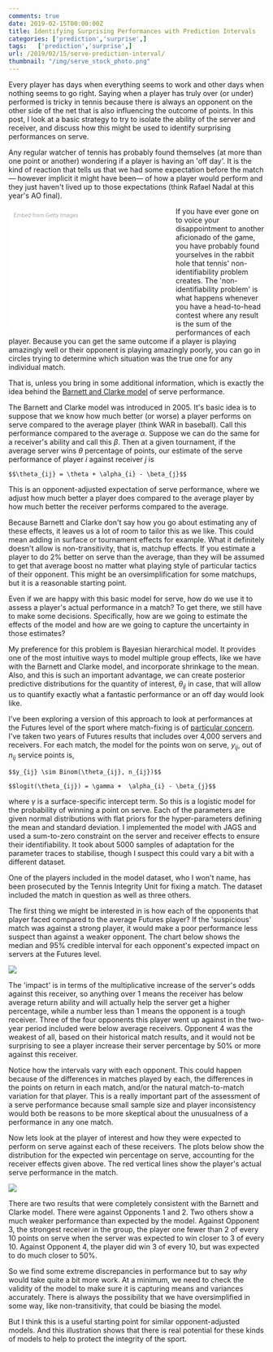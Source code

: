 ```yaml
---
comments: true
date: 2019-02-15T00:00:00Z
title: Identifying Surprising Performances with Prediction Intervals
categories: ['prediction','surprise',]
tags:   ['prediction','surprise',]
url: /2019/02/15/serve-prediction-interval/
thumbnail: "/img/serve_stock_photo.png"
---
```


Every player has days when everything seems to work and other days when nothing seems to go right. Saying when a player has truly over (or under) performed is tricky in tennis because there is always an opponent on the other side of the net that is also influencing the outcome of points. In this post, I look at a basic strategy to try to isolate the ability of the server and receiver, and discuss how this might be used to identify surprising performances on serve. 

<!--more-->

Any regular watcher of tennis has probably found themselves (at more than one point or another) wondering if a player is having an 'off day'. It is the kind of reaction that tells us that we had some expectation before the match&mdash; however implicit it might have been&mdash; of how a player would perform and they just haven't lived up to those expectations (think Rafael Nadal at this year's AO final).

<div class="getty embed image" style="background-color:#fff;display:inline-block;font-family:Roboto,sans-serif;color:#a7a7a7;font-size:11px;width:100%;max-width:309px;float:left;padding:2%;"><div style="padding:0;margin:0;text-align:left;"><a href="http://www.gettyimages.com.au/detail/750415809" target="_blank" style="color:#a7a7a7;text-decoration:none;font-weight:normal !important;border:none;display:inline-block;">Embed from Getty Images</a></div><div style="overflow:hidden;position:relative;height:0;padding:66.60118% 0 0 0;width:100%;"><iframe src="//embed.gettyimages.com/embed/750415809?et=G30uADG7S3B54UkjTuagzQ&tld=com.au&sig=QH5kc2_eewRLbaHheebK3vWz5thusE7E8zcZ30APDh4=&caption=true&ver=1" scrolling="no" frameborder="0" width="509" height="339" style="display:inline-block;position:absolute;top:0;left:0;width:100%;height:100%;margin:0;"></iframe></div></div>

If you have ever gone on to voice your disappointment to another aficionado of the game, you have probably found yourselves in the rabbit hole that tennis' non-identifiability problem creates. The 'non-identifiability problem' is what happens whenever you have a head-to-head contest where any result is the sum of the performances of each player. Because you can get the same outcome if a player is playing amazingly well or their opponent is playing amazingly poorly, you can go in circles trying to determine which situation was the true one for any individual match. 

That is, unless you bring in some additional information, which is exactly the idea behind the [Barnett and Clarke model](http://www.strategicgames.com.au/journal.pdf) of serve performance.

The Barnett and Clarke model was introduced in 2005. It's basic idea is to suppose that we know how much better (or worse) a player performs on serve compared to the average player (think WAR in baseball). Call this performance compared to the average $\alpha$. Suppose we can do the same for a receiver's ability and call this $\beta$. Then at a given tournament, if the average server wins $\theta$ percentage of points, our estimate of the serve performance of player $i$ against receiver $j$ is

`$$\theta_{ij} = \theta + \alpha_{i} - \beta_{j}$$`

This is an opponent-adjusted expectation of serve performance, where we adjust how much better a player does compared to the average player by how much better the receiver performs compared to the average. 

Because Barnett and Clarke don't say how you go about estimating any of these effects, it leaves us a lot of room to tailor this as we like. This could mean adding in surface or tournament effects for example. What it definitely doesn't allow is non-transitivity, that is, matchup effects. If you estimate a player to do 2% better on serve than the average, than they will be assumed to get that average boost no matter what playing style of particular tactics of their opponent. This might be an oversimplification for some matchups, but it is a reasonable starting point.

Even if we are happy with this basic model for serve, how do we use it to assess a player's actual performance in a match? To get there, we still have to make some decisions. Specifically, how are we going to estimate the effects of the model and how are we going to capture the uncertainty in those estimates?

My preference for this problem is Bayesian hierarchical model. It provides one of the most intuitive ways to model multiple group effects, like we have with the Barnett and Clarke model, and incorporate shrinkage to the mean. Also, and this is such an important advantage, we can create posterior predictive distributions for the quantity of interest, $\theta_{ij}$ in case, that will allow us to quantify exactly what a fantastic performance or an off day would look like.

I've been exploring a version of this approach to look at performances at the Futures level of the sport where match-fixing is of [particular concern](http://www.tennisintegrityunit.com/). I've taken two years of Futures results that includes over 4,000 servers and receivers. For each match, the model for the points won on serve, $y_{ij}$, out of $n_{ij}$ service points is,

`$$y_{ij} \sim Binom(\theta_{ij}, n_{ij})$$`

`$$logit(\theta_{ij}) = \gamma +  \alpha_{i} - \beta_{j}$$`

where $\gamma$ is a surface-specific intercept term. So this is a logistic model for the probability of winning a point on serve. Each of the parameters are given normal distributions with flat priors for the hyper-parameters defining the mean and standard deviation. I implemented the model with JAGS and used a sum-to-zero constraint on the server and receiver effects to ensure their identifiability. It took about 5000 samples of adaptation for the parameter traces to stabilise, though I suspect this could vary a bit with a different dataset. 

One of the players included in the model dataset, who I won't name, has been prosecuted by the Tennis Integrity Unit for fixing a match. The dataset included the match in question as well as three others. 

The first thing we might be interested in is how each of the opponents that player faced compared to the average Futures player? If the 'suspicious' match was against a strong player, it would make a poor performance less suspect than against a weaker opponent. The chart below shows the median and 95% credible interval for each opponent's expected impact on servers at the Futures level.

<div>
<img src="/img/serve_prediction_1.png" />
</div>

The 'impact' is in terms of the multiplicative increase of the server's odds against this receiver, so anything over 1 means the receiver has below average return ability and will actually help the server get a higher percentage, while a number less than 1 means the opponent is a tough receiver. Three of the four opponents this player went up against in the two-year period included were below average receivers. Opponent 4 was the weakest of all, based on their historical match results, and it would not be surprising to see a player increase their server percentage by 50% or more against this receiver. 

Notice how the intervals vary with each opponent. This could happen because of the differences in matches played by each, the differences in the points on return in each match, and/or the natural match-to-match variation for that player. This is a really important part of the assessment of a serve performance because small sample size and player inconsistency would both be reasons to be more skeptical about the unusualness of a performance in any one match.

Now lets look at the player of interest and how they were expected to perform on serve against each of these receivers. The plots below show the distribution for the expected win percentage on serve, accounting for the receiver effects given above. The red vertical lines show the player's actual serve performance in the match. 

<div>
<img src="/img/serve_prediction_2.png" />
</div>

There are two results that were completely consistent with the Barnett and Clarke model. There were against Opponents 1 and 2. Two others show a much weaker performance than expected by the model. Against Opponent 3, the strongest receiver in the group, the player one fewer than 2 of every 10 points on serve when the server was expected to win closer to 3 of every 10. Against Opponent 4, the player did win 3 of every 10, but was expected to do much closer to 50%. 

So we find some extreme discrepancies in performance but to say _why_ would take quite a bit more work. At a minimum, we need to check the validity of the model to make sure it is capturing means and variances accurately. There is always the possibility that we have oversimplified in some way, like non-transitivity, that could be biasing the model. 

But I think this is a useful starting point for similar opponent-adjusted models. And this illustration shows that there is real potential for these kinds of models to help to protect the integrity of the sport. 
